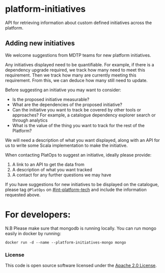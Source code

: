 
# platform-initiatives

API for retrieving information about custom defined initiatives across the platform.

## Adding new initiatives
We welcome suggestions from MDTP teams for new platform initiatives.

Any initiatives displayed need to be quantifiable. For example, if there is a dependency upgrade required, we track how 
many need to meet this requirement. Then we track how many are currently meeting this requirement. From this, we can 
deduce how many still need to update.

Before suggesting an initiative you may want to consider:

- Is the proposed initiative measurable?
- What are the dependencies of the proposed initiative?
- Can the initiative you want to track be covered by other tools or approaches? For example, 
  a catalogue dependency explorer search or through analytics
- What is the value of the thing you want to track for the rest of the Platform?

We will need a description of what you want displayed, along with an API for us to write some Scala implementation
to make the initiative.

When contacting PlatOps to suggest an initiative, ideally please provide:
1. A link to an API to get the data from
2. A description of what you want tracked
3. A contact for any further questions we may have

If you have suggestions for new initiatives to be displayed on the catalogue, please tag `@PlatOps` on
[#int-platform-tech](https://hmrcdigital.slack.com/archives/G0JJ0ADLY) and include the information requested above.

# For developers:

N.B Please make sure that mongodb is running locally. You can run mongo easily in docker by running:

`docker run -d --name --platform-initiatives-mongo mongo`

### License

This code is open source software licensed under the 
[Apache 2.0 License]("http://www.apache.org/licenses/LICENSE-2.0.html").

